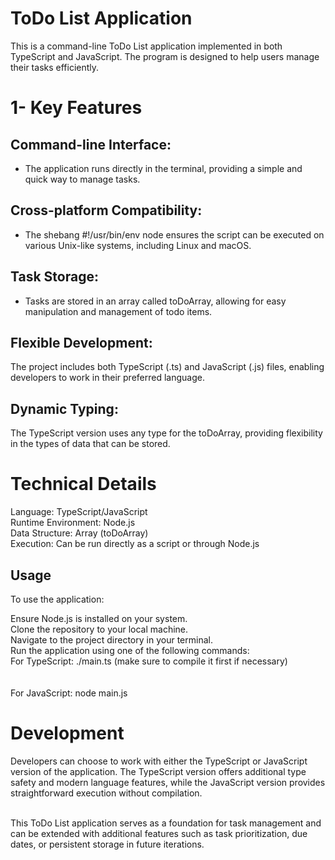 # ToDo List Application
This is a command-line ToDo List application implemented in both TypeScript and JavaScript. The program is designed to help users manage their tasks efficiently.<br>

# 1- Key Features
## Command-line Interface:
- The application runs directly in the terminal, providing a simple and quick way to manage tasks.<br>

## Cross-platform Compatibility:
* The shebang #!/usr/bin/env node ensures the script can be executed on various Unix-like systems, including Linux and macOS.<br>

## Task Storage:
+ Tasks are stored in an array called toDoArray, allowing for easy manipulation and management of todo items.<br>

## Flexible Development:
The project includes both TypeScript (.ts) and JavaScript (.js) files, enabling developers to work in their preferred language.<br>

## Dynamic Typing:
The TypeScript version uses any type for the toDoArray, providing flexibility in the types of data that can be stored.<br>

# Technical Details
Language: TypeScript/JavaScript<br>
Runtime Environment: Node.js<br>
Data Structure: Array (toDoArray)<br>
Execution: Can be run directly as a script or through Node.js<br>
## Usage
To use the application:<br>

Ensure Node.js is installed on your system.<br>
Clone the repository to your local machine.<br>
Navigate to the project directory in your terminal.<br>
Run the application using one of the following commands:<br>
For TypeScript: ./main.ts (make sure to compile it first if necessary)<br><br><br>
For JavaScript: node main.js<br>
# Development
Developers can choose to work with either the TypeScript or JavaScript version of the application. The TypeScript version offers additional type safety and modern language features, while the JavaScript version provides straightforward execution without compilation.<br><br>

This ToDo List application serves as a foundation for task management and can be extended with additional features such as task prioritization, due dates, or persistent storage in future iterations.<br>
